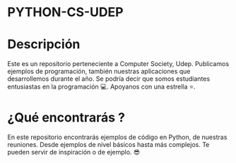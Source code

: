 # PYTHON-CS-UDEP
# Descripción
Este es un repositorio perteneciente a Computer Society, Udep. Publicamos ejemplos de programación, también nuestras aplicaciones que desarrollemos durante el año.
Se podría decir que somos estudiantes entusiastas en la programación 💻. Apoyanos con una estrella ⭐.
# ¿Qué encontrarás ?
En este repositorio encontrarás ejemplos de código en Python, de nuestras reuniones. 
Desde ejemplos de nivel básicos hasta más complejos. Te pueden servir de inspiración o de ejemplo. 😎
